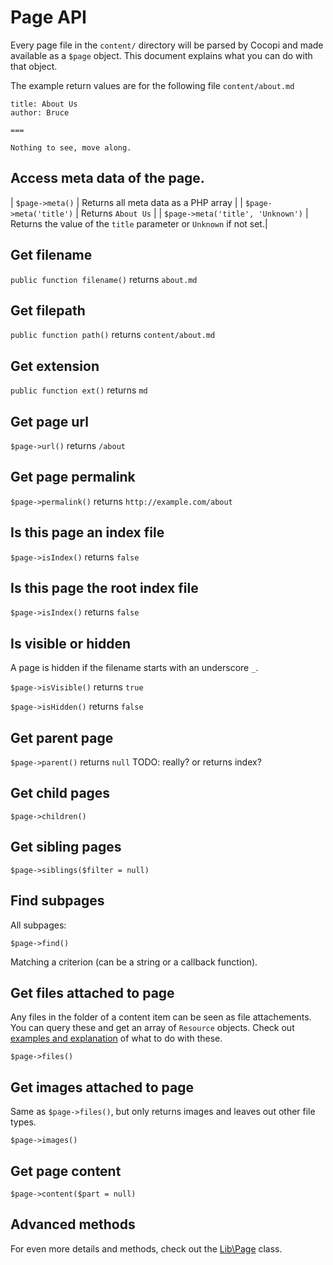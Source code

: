 Page API
===

Every page file in the `content/` directory will be parsed by Cocopi and made available as a `$page` object. This document explains what you can do with that object.

The example return values are for the following file `content/about.md`

```
title: About Us
author: Bruce

===

Nothing to see, move along.
```

## Access meta data of the page.

| `$page->meta()` | Returns all meta data as a PHP array |
| `$page->meta('title')` | Returns `About Us` |
| `$page->meta('title', 'Unknown')` | Returns the value of the `title` parameter or `Unknown` if not set.|

## Get filename

`public function filename()` returns `about.md`

## Get filepath

`public function path()` returns `content/about.md`

## Get extension

`public function ext()` returns `md`

## Get page url

`$page->url()` returns `/about`

## Get page permalink

`$page->permalink()` returns `http://example.com/about`

## Is this page an index file

`$page->isIndex()` returns `false`

## Is this page the root index file

`$page->isIndex()` returns `false`

## Is visible or hidden

A page is hidden if the filename starts with an underscore `_`.

`$page->isVisible()` returns `true`

`$page->isHidden()` returns `false`

## Get parent page

`$page->parent()` returns `null` TODO: really? or returns index?

## Get child pages

`$page->children()`

## Get sibling pages

`$page->siblings($filter = null)`

## Find subpages

All subpages:

`$page->find()`

Matching a criterion (can be a string or a callback function).

## Get files attached to page

Any files in the folder of a content item can be seen as file attachements. You can query these and get an array of `Resource` objects. Check out [examples and explanation](files-and-images.md) of what to do with these.

`$page->files()`

## Get images attached to page

Same as `$page->files()`, but only returns images and leaves out other file types.

`$page->images()`

## Get page content

`$page->content($part = null)`

## Advanced methods

For even more details and methods, check out the [Lib\Page](https://github.com/COCOPi/cocopi-kickstart/blob/master/cockpit/modules/addons/Copilot/Lib/Page.php) class.
